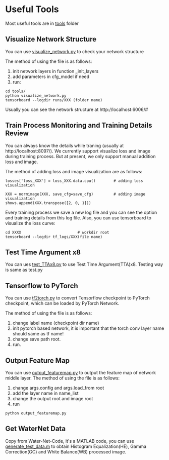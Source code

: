 # Useful Tools 

Most useful tools are in [tools](../tools/) folder

## Visualize Network Structure

You can use [visualize_network.py](../tools/visualize_network.py) to check your network structure 

The method of using the file is as follows:

1. init network layers in function _init_layers
2. add parameters in cfg_model if need
3. run:

```
cd tools/
python visualize_network.py
tensorboard --logdir runs/XXX (folder name)
```
Usually you can see the network structure at http://localhost:6006/#

## Train Process Monitoring and Training Details Review

You can always know the details while traning (usually at http://localhost:8097/). We currently support visualize loss and image during training process. But at present, we only support manual addition loss and image.

The method of adding loss and image visualization are as follows:
```
losses['loss_XXX'] = loss_XXX.data.cpu()		# adding loss visualization

XXX = normimage(XXX, save_cfg=save_cfg) 		# adding image visualization
shows.append(XXX.transpose([2, 0, 1]))

```


Every training process we save a new log file and you can see the option and training details from this log file. Also, you can use tensorboard to visualize the loss curve:
```
cd XXXX							# workdir root
tensorboard --logdir tf_logs/XXX(file name)
```
## Test Time Argument x8 

You can ues [test_TTAx8.py](../test_TTAx8.py) to use Test Time Argument(TTA)x8. Testing way is same as test.py

## Tensorflow to PyTorch

You can use [tf2torch.py](../tf2torch.py) to convert Tensorflow checkpoint to PyTorch checkpoint, which can be loaded by PyTorch Network.

The method of using the file is as follows:
1. change label name (checkpoint dir name)
2. init pytorch based network, it is important that the torch conv layer name should same as tf name!
3. change save path root.
4. run.

## Output Feature Map

You can use [output_featuremap.py](../tools/output_featuremap.py) to output the feature map of network middle layer.
The method of using the file is as follows:
1. change args.config and args.load_from root
2. add the layer name in name_list
3. change the output root and image root
4. run 
```
python output_featuremap.py
```
## Get WaterNet Data

Copy from Water-Net-Code, it's a MATLAB code, you can use [generate_test_data.m](../tools/get_waternet_data/generate_test_data.m) to obtain Histogram Equalization(HE), Gamma Correction(GC) and White Balance(WB) processed image.








